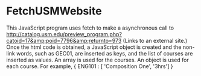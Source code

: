 # FetchUSMWebsite
This JavaScript program uses fetch to make a asynchronous call to http://catalog.usm.edu/preview_program.php?catoid=17&amp;poid=7796&amp;returnto=973 (Links to an external site.) Once the html code is obtained, a JavaScript object is created and the non-link words, such as GEC01, are inserted as keys, and the list of courses are inserted as values. An array is used for the courses. An object is used for each course. For example, { ENG101 : [ 'Composition One', '3hrs'] }
